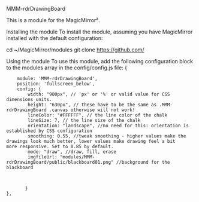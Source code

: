 MMM-rdrDrawingBoard

This is a module for the MagicMirror².


Installing the module
To install the module, assuming you have MagicMirror installed with the default configuration:

cd ~/MagicMirror/modules
git clone https://github.com/

Using the module
To use this module, add the following configuration block to the modules array in the config/config.js file:
{
        
        module: 'MMM-rdrDrawingBoard',
        position: 'fullscreen_below',
        config: {
            width: "900px", // 'px' or '%' or valid value for CSS dimensions units.
            height: "630px", // these have to be the same as .MMM-rdrDrawingBoard .canvas otherwise will not work!
            lineColor: "#FFFFFF", // the line color of the chalk
            lineSize: 7, // the line size of the chalk
            orientation: "landscape", //no need for this: orientation is established by CSS configuration
            smoothing: 0.55, //tweak smoothing - higher values make the drawings look much better, lower values make drawing feel a bit                                more responsive. Set to 0.85 by default.
            mode: "draw", //draw, fill, erase
            imgfileUrl: "modules/MMM-rdrDrawingBoard/public/blackboard01.png" //background for the blackboard

            

           }
    },

